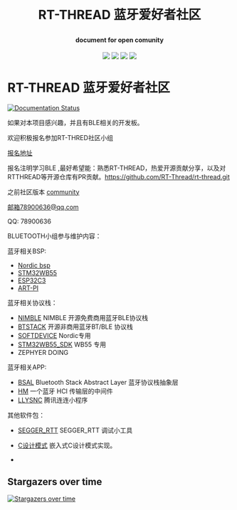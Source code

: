 <h1 align="center" style="margin: 30px 0 30px; font-weight: bold;">RT-THREAD 蓝牙爱好者社区</h1>
<h4 align="center">document for open comunity</h4>
<p align="center">
	<a href="https://github.com/supperthomas/supperthomas_doc/stargazers"><img src="https://img.shields.io/github/stars/supperthomas/supperthomas_doc?style=flat-square&logo=GitHub"></a>
	<a href="https://github.com/supperthomas/supperthomas_doc/network/members"><img src="https://img.shields.io/github/forks/supperthomas/supperthomas_doc?style=flat-square&logo=GitHub"></a>
	<a href="https://github.com/supperthomas/supperthomas_doc/watchers"><img src="https://img.shields.io/github/watchers/supperthomas/supperthomas_doc?style=flat-square&logo=GitHub"></a>
	<a href="https://github.com/supperthomas/supperthomas_doc/issues"><img src="https://img.shields.io/github/issues/supperthomas/supperthomas_doc.svg?style=flat-square&logo=GitHub"></a>
</p>


# RT-THREAD 蓝牙爱好者社区



[![Documentation Status](https://readthedocs.org/projects/supperthomas-wiki/badge/?version=latest)](https://supperthomas-wiki.readthedocs.io/en/latest/?badge=latest)

如果对本项目感兴趣，并且有BLE相关的开发板。

欢迎积极报名参加RT-THRED社区小组

[报名地址](https://www.rt-thread.org/communityGroup.html)

报名注明学习BLE ,最好希望能：熟悉RT-THREAD，热爱开源贡献分享，以及对RTTHREAD等开源仓库有PR贡献。https://github.com/RT-Thread/rt-thread.git


之前社区版本
[community](https://github.com/RT-Thread/community-activities/blob/master/2020/JOB202005.md)

邮箱78900636@qq.com

QQ: 78900636

BLUETOOTH小组参与维护内容：

蓝牙相关BSP:
- [Nordic bsp](https://github.com/RT-Thread/rt-thread/tree/master/bsp/nrf5x)
- [STM32WB55](https://github.com/RT-Thread/rt-thread/tree/master/bsp/stm32/stm32wb55-st-nucleo)
- [ESP32C3](https://github.com/RT-Thread/rt-thread/tree/master/bsp/ESP32_C3)
- [ART-PI](https://github.com/RT-Thread/rt-thread/tree/master/bsp/stm32/stm32h750-artpi)

蓝牙相关协议栈：
- [NIMBLE](https://github.com/RT-Thread-packages/nimble)  NIMBLE 开源免费商用蓝牙BLE协议栈
- [BTSTACK](https://github.com/supperthomas/RTT_PACKAGE_BTSTACK)   开源非商用蓝牙BT/BLE 协议栈
- [SOFTDEVICE](https://github.com/supperthomas/nrf5x_sdk)  Nordic专用
- [STM32WB55_SDK](https://github.com/xupenghu/stm32wb55_sdk)   WB55 专用
- ZEPHYER  DOING

蓝牙相关APP:
- [BSAL](https://github.com/RT-Thread-packages/bsal)  Bluetooth Stack Abstract Layer 蓝牙协议栈抽象层
- [HM](https://github.com/Jackistang/HM) 一个蓝牙 HCI 传输层的中间件
- [LLYSNC](https://github.com/supperthomas/LLSync_sdk_adapter)  腾讯连连小程序


其他软件包：
- [SEGGER_RTT](https://github.com/supperthomas/RTTHREAD_SEGGER_TOOL)  SEGGER_RTT 调试小工具
- [C设计模式](https://github.com/chenyingchun0312/design_pattern)   嵌入式C设计模式实现。


- 

## Stargazers over time

[![Stargazers over time](https://starchart.cc/supperthomas/supperthomas_doc.svg)](https://starchart.cc/supperthomas/supperthomas_doc)

